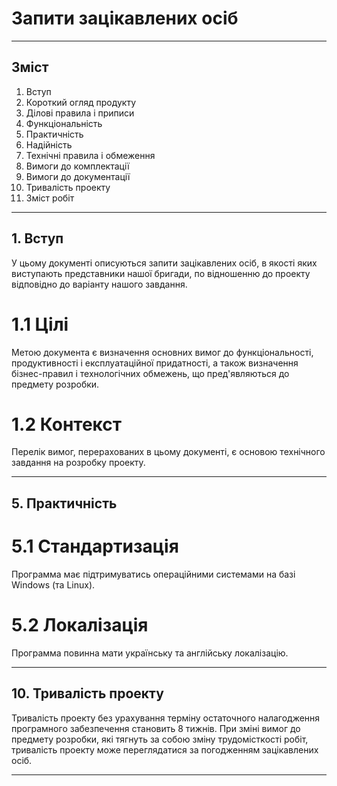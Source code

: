 # Запити зацікавлених осіб
***
## Зміст

1. Вступ
2. Короткий огляд продукту
3. Ділові правила і приписи
4. Функціональність
5. Практичність
6. Надійність
7. Технічні правила і обмеження
8. Вимоги до комплектації
9. Вимоги до документації
10. Тривалість проекту
11. Зміст робіт
***
## 1. Вступ
У цьому документі описуються запити зацікавлених осіб, в якості яких виступають представники нашої бригади, по відношенню до проекту відповідно до варіанту нашого завдання.
# 1.1  Цілі
Метою документа є визначення основних вимог до функціональності, продуктивності і експлуатаційної придатності, а також визначення бізнес-правил і технологічних обмежень, що пред'являються до предмету розробки.
# 1.2 Контекст
Перелік вимог, перерахованих в цьому документі, є основою технічного завдання на розробку проекту.
***
## 5. Практичність
# 5.1 Стандартизація
Программа має підтримуватись операційними системами на базі Windows (та Linux).
# 5.2 Локалізація
Программа повинна мати українську та англійську локалізацію.
***
## 10. Тривалість проекту
Тривалість проекту без урахування терміну остаточного налагодження програмного забезпечення становить 8 тижнів.
При зміні вимог до предмету розробки, які тягнуть за собою зміну трудомісткості робіт, тривалість проекту може переглядатися за погодженням зацікавлених осіб.
***
